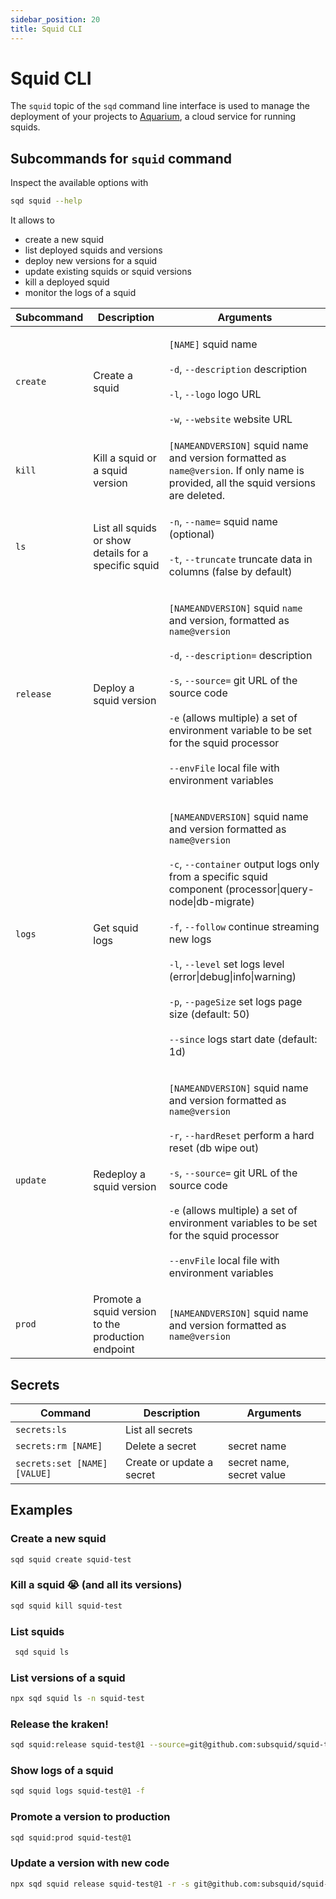 ```yaml
---
sidebar_position: 20
title: Squid CLI
---
```


# Squid CLI

The `squid` topic of the `sqd` command line interface is used to manage the deployment of your projects to [Aquarium](https://app.subsquid.io), a cloud service for running squids. 


## Subcommands for `squid` command

Inspect the available options with

```bash
sqd squid --help
```

It allows to

* create a new squid
* list deployed squids and versions
* deploy new versions for a squid
* update existing squids or squid versions
* kill a deployed squid
* monitor the logs of a squid

| Subcommand | Description                     | Arguments                                                                                                                                                                                                                                                                                                         |
| ---------- | ------------------------------- |-------------------------------------------------------------------------------------------------------------------------------------------------------------------------------------------------------------------------------------------------------------------------------------------------------------------|
| `create`   | Create a squid                  | <p><code>[NAME]</code> squid name<br/><br/><code>-d</code>, <code>--description</code> description<br/><br/><code>-l</code>, <code>--logo</code> logo URL <br/><br/><code>-w</code>, <code>--website</code> website URL</p>
| `kill`     | Kill a squid or a squid version | `[NAMEANDVERSION]` squid name and version formatted as `name@version`. If only name is provided, all the squid versions are deleted.                                                                                                                                                                                                                                                                 |
| `ls`       | List all squids or show details for a specific squid         | <p><code>-n</code>, <code>--name=</code> squid name (optional)<br/><br/><code>-t</code>, <code>--truncate</code> truncate data in columns (false by default)</p>                                                                                                                                                             |
| `release`  | Deploy a squid version                | <p><code>[NAMEANDVERSION]</code> squid <code>name</code> and version, formatted as <code>name@version</code><br/><code></code><br/><code>-d</code>, <code>--description=</code> description<br/> <br/><code>-s</code>, <code>--source=</code> git URL of the source code<br/> <br/><code>-e</code> (allows multiple) a set of environment variable to be set for the squid processor<br/><br/><code>--envFile</code> local file with environment variables</p>|
| `logs`     | Get squid logs      | <p><code>[NAMEANDVERSION]</code> squid name and version formatted as <code>name@version</code><br/><br/><code>-c</code>, <code>--container</code> output logs only from a specific squid component (processor\|query-node\|db-migrate)<br/><br/><code>-f</code>, <code>--follow</code> continue streaming new logs<br/><br/><code>-l</code>, <code>--level</code> set logs level (error\|debug\|info\|warning)<br/><br/><code>-p</code>, <code>--pageSize</code> set logs page size (default: 50)<br/><br/><code>--since</code> logs start date (default: 1d)</p> |
| `update`   | Redeploy a squid version          | <p><code>[NAMEANDVERSION]</code> squid name and version formatted as <code>name@version</code><br/><br/><code>-r</code>, <code>--hardReset</code> perform a hard reset (db wipe out) <br/><br/><code>-s</code>, <code>--source=</code> git URL of the source code<br/><br/><code>-e</code> (allows multiple) a set of environment variables to be set for the squid processor<br/><br/><code>--envFile</code> local file with environment variables</p> |                                                           |
| `prod`   | Promote a squid version to the production endpoint      | <p><code>[NAMEANDVERSION]</code> squid name and version formatted as <code>name@version</code></p>   

## Secrets

| Command                     | Description                  | Arguments                   |
|-----------------------------|------------------------------|-----------------------------|
|`secrets:ls`                 | List all secrets             |                             |
|`secrets:rm [NAME]`          | Delete a secret              | secret name                 |
|`secrets:set [NAME] [VALUE]` | Create or update a secret    | secret name, secret value   |


## Examples

### Create a new squid

```bash
sqd squid create squid-test
```

### Kill a squid :sob: (and all its versions)

```bash
sqd squid kill squid-test
```

### List squids 

```bash
 sqd squid ls
```

### List versions of a squid

```bash
npx sqd squid ls -n squid-test
```

### Release the kraken!

```bash
sqd squid:release squid-test@1 --source=git@github.com:subsquid/squid-template.git
```

### Show logs of a squid

```bash
sqd squid logs squid-test@1 -f
```

### Promote a version to production

```bash
sqd squid:prod squid-test@1
```

### Update a version with new code

```bash
npx sqd squid release squid-test@1 -r -s git@github.com:subsquid/squid-template.git
```
